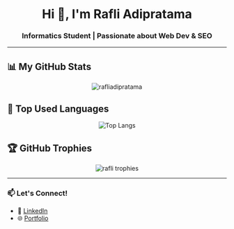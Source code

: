 <h1 align="center">Hi 👋, I'm Rafli Adipratama</h1>
<h3 align="center">Informatics Student | Passionate about Web Dev & SEO</h3>

---

## 📊 My GitHub Stats

<p align="center">
  <img src="https://github-readme-stats.vercel.app/api?username=rafliadipratama&show_icons=true&theme=tokyonight" alt="rafliadipratama" />
</p>

## 🧠 Top Used Languages

<p align="center">
  <img src="https://github-readme-stats.vercel.app/api/top-langs/?username=rafliadipratama&layout=compact&theme=tokyonight" alt="Top Langs" />
</p>

## 🏆 GitHub Trophies

<p align="center">
  <img src="https://github-profile-trophy.vercel.app/?username=rafliadipratama&theme=tokyonight&margin-w=10&no-bg=true&no-frame=true" alt="rafli trophies" />
</p>

---

### 📫 Let's Connect!
- 💼 [LinkedIn](https://www.linkedin.com/in/rafliadipratama)
- 🌐 [Portfolio](https://rafliadipratama.dev) 

